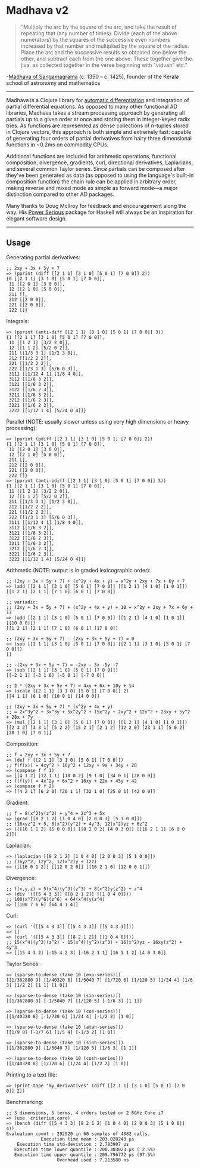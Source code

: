 # Madhava v2

>”Multiply the arc by the square of the arc, and take the result of repeating that (any number of times). Divide (each of the above numerators) by the squares of the successive even numbers increased by that number and multiplied by the square of the radius. Place the arc and the successive results so obtained one below the other, and subtract each from the one above. These together give the jiva, as collected together in the verse beginning with "vidvan" etc."

-[Madhava of Sangamagrama](https://en.wikipedia.org/wiki/Madhava_of_Sangamagrama) (c. 1350 – c. 1425), founder of the Kerala school of astronomy and mathematics

---

Madhava is a Clojure library for [automatic differentiation](https://en.wikipedia.org/wiki/Automatic_differentiation) and integration of partial differential equations. As opposed to many other functional AD libraries, Madhava takes a stream processing approach by generating all partials up to a given order at once and storing them in integer-keyed radix tries. As functions are represented as dense collections of n-tuples stored in Clojure vectors, this approach is both simple and extremely fast: capable of generating four orders of partial derivatives from hairy three dimensional functions in ~0.2ms on commodity CPUs.

Additional functions are included for arithmetic operations, functional composition, divergence, gradients, curl, directional derivatives, Laplacians, and several common Taylor series. Since partials can be composed after they've been generated as data (as opposed to using the language's built-in composition function) the chain rule can be applied in arbitrary order, making reverse and mixed mode as simple as forward mode&mdash;a major distinction compared to other AD packages.

Many thanks to Doug McIlroy for feedback and encouragement along the way. His [Power Serious](http://www.cs.dartmouth.edu/~doug/powser.html) package for Haskell will always be an inspiration for elegant software design.

---

## Usage

Generating partial derivatives:

```
;; 2xy + 3x + 5y + 7
=> (pprint (diff [[2 1 1] [3 1 0] [5 0 1] [7 0 0]] 2))
{0 [[2 1 1] [3 1 0] [5 0 1] [7 0 0]],
 11 [[2 0 1] [3 0 0]],
 12 [[2 1 0] [5 0 0]],
 211 [],
 212 [[2 0 0]],
 221 [[2 0 0]],
 222 []}
```

Integrals:

```
=> (pprint (anti-diff [[2 1 1] [3 1 0] [5 0 1] [7 0 0]] 3))
{1 [[2 1 1] [3 1 0] [5 0 1] [7 0 0]],
 11 [[1 2 1] [3/2 2 0]],
 12 [[1 1 2] [5/2 0 2]],
 211 [[1/3 3 1] [1/2 3 0]],
 212 [[1/2 2 2]],
 221 [[1/2 2 2]],
 222 [[1/3 1 3] [5/6 0 3]],
 3111 [[1/12 4 1] [1/8 4 0]],
 3112 [[1/6 3 2]],
 3121 [[1/6 3 2]],
 3122 [[1/6 2 3]],
 3211 [[1/6 3 2]],
 3212 [[1/6 2 3]],
 3221 [[1/6 2 3]],
 3222 [[1/12 1 4] [5/24 0 4]]}
```

Parallel (NOTE: usually slower unless using very high dimensions or heavy processing):

```
=> (pprint (pdiff [[2 1 1] [3 1 0] [5 0 1] [7 0 0]] 2))
{1 [[2 1 1] [3 1 0] [5 0 1] [7 0 0]],
 11 [[2 0 1] [3 0 0]],
 12 [[2 1 0] [5 0 0]],
 211 [],
 212 [[2 0 0]],
 221 [[2 0 0]],
 222 []}
=> (pprint (anti-pdiff [[2 1 1] [3 1 0] [5 0 1] [7 0 0]] 3))
{1 [[2 1 1] [3 1 0] [5 0 1] [7 0 0]],
 11 [[1 2 1] [3/2 2 0]],
 12 [[1 1 2] [5/2 0 2]],
 211 [[1/3 3 1] [1/2 3 0]],
 212 [[1/2 2 2]],
 221 [[1/2 2 2]],
 222 [[1/3 1 3] [5/6 0 3]],
 3111 [[1/12 4 1] [1/8 4 0]],
 3112 [[1/6 3 2]],
 3121 [[1/6 3 2]],
 3122 [[1/6 2 3]],
 3211 [[1/6 3 2]],
 3212 [[1/6 2 3]],
 3221 [[1/6 2 3]],
 3222 [[1/12 1 4] [5/24 0 4]]}
```

Arithmetic (NOTE: output is in graded lexicographic order):

```
;; (2xy + 3x + 5y + 7) + (x^2y + 4x + y) = x^2y + 2xy + 7x + 6y + 7
=> (add [[2 1 1] [3 1 0] [5 0 1] [7 0 0]] [[1 2 1] [4 1 0] [1 0 1]])
[[1 2 1] [2 1 1] [7 1 0] [6 0 1] [7 0 0]]

;; variadic:
;; (2xy + 3x + 5y + 7) + (x^2y + 4x + y) + 10 = x^2y + 2xy + 7x + 6y + 17
=> (add [[2 1 1] [3 1 0] [5 0 1] [7 0 0]] [[1 2 1] [4 1 0] [1 0 1]] [[10 0 0]])
[[1 2 1] [2 1 1] [7 1 0] [6 0 1] [17 0 0]]

;; (2xy + 3x + 5y + 7) - (2xy + 3x + 5y + 7) = 0
=> (sub [[2 1 1] [3 1 0] [5 0 1] [7 0 0]] [[2 1 1] [3 1 0] [5 0 1] [7 0 0]])
[]

;; -(2xy + 3x + 5y + 7) = -2xy - 3x -5y -7
=> (sub [[2 1 1] [3 1 0] [5 0 1] [7 0 0]])
[[-2 1 1] [-3 1 0] [-5 0 1] [-7 0 0]]

;; 2 * (2xy + 3x + 5y + 7) = 4xy + 6x + 10y + 14
=> (scale [[2 1 1] [3 1 0] [5 0 1] [7 0 0]] 2)
[[4 1 1] [6 1 0] [10 0 1] [14 0 0]]

;; (2xy + 3x + 5y + 7) * (x^2y + 4x + y)
;; = 2x^3y^2 + 3x^3y + 5x^2y^2 + 15x^2y + 2xy^2 + 12x^2 + 23xy + 5y^2 + 28x + 7y
=> (mul [[2 1 1] [3 1 0] [5 0 1] [7 0 0]] [[1 2 1] [4 1 0] [1 0 1]])
[[2 3 2] [3 3 1] [5 2 2] [15 2 1] [2 1 2] [12 2 0] [23 1 1] [5 0 2] [28 1 0] [7 0 1]]
```

Composition:

```
;; f = 2xy + 3x + 5y + 7
=> (def f [[2 1 1] [3 1 0] [5 0 1] [7 0 0]])
;; f(f(x)) = 4xy^2 + 10y^2 + 12xy + 9x + 34y + 28
=> (compose f f 1)
=> [[4 1 2] [12 1 1] [10 0 2] [9 1 0] [34 0 1] [28 0 0]]
;; f(f(y)) = 4x^2y + 6x^2 + 10xy + 22x + 45y + 42
=> (compose f f 2)
=> [[4 2 1] [6 2 0] [20 1 1] [32 1 0] [25 0 1] [42 0 0]]
```

Gradient:

```
;; f = 8(x^2)y(z^2) + y^4 + 2z^3 + 5x
=> (grad [[8 2 1 2] [1 0 4 0] [2 0 0 3] [5 1 0 0]])
;; (16xyz^2 + 5, 8(x^2)(y^2) + 4y^3, 12(x^2)yz + 6z^2
=> ([[16 1 1 2] [5 0 0 0]] [[8 2 0 2] [4 0 3 0]] [[16 2 1 1] [6 0 0 2]])
```

Laplacian:

```
=> (laplacian [[8 2 1 2] [1 0 4 0] [2 0 0 3] [5 1 0 0]])
;; (16yz^2, 12y^2, 12(x^2)y + 12z)
=> ([[16 0 1 2]] [[12 0 2 0]] [[16 2 1 0] [12 0 0 1]])
```

Divergence:

```
;; f(x,y,z) = 5(x^4)(y^3)(z^3) + 8(x^2)y(z^2) + z^4
=> (div '([[5 4 3 3]] [[8 2 1 2]] [[1 0 4 0]]))
;; 100(x^7)(y^6)(z^6) + 64(x^4)y(z^4)
=> [[100 7 6 6] [64 4 1 4]]
```

Curl:

```
=> (curl '([[5 4 3 3]] [[5 4 3 3]] [[5 4 3 3]]))
=> []
=> (curl '([[5 4 3 3]] [[8 2 1 2]] [[1 0 4 0]]))
;; 15(x^4)(y^3)(z^2) - 15(x^4)(y^2)(z^3) + 16(x^2)yz - 16xy(z^2) + 4y^3
=> [[15 4 3 2] [-15 4 2 3] [-16 2 1 1] [16 1 1 2] [4 0 3 0]]
```

Taylor Series:

```
=> (sparse-to-dense (take 10 (exp-series)))
[[1/362880 9] [1/40320 8] [1/5040 7] [1/720 6] [1/120 5] [1/24 4] [1/6 3] [1/2 2] [1 1] [1 0]]

=> (sparse-to-dense (take 10 (sin-series)))
[[1/362880 9] [-1/5040 7] [1/120 5] [-1/6 3] [1 1]]

=> (sparse-to-dense (take 10 (cos-series)))
[[1/40320 8] [-1/720 6] [1/24 4] [-1/2 2] [1 0]]

=> (sparse-to-dense (take 10 (atan-series)))
[[1/9 8] [-1/7 6] [1/5 4] [-1/3 2] [1 0]]

=> (sparse-to-dense (take 10 (sinh-series)))
[[1/362880 9] [1/5040 7] [1/120 5] [1/6 3] [1 1]]

=> (sparse-to-dense (take 10 (cosh-series)))
[[1/40320 8] [1/720 6] [1/24 4] [1/2 2] [1 0]]
```

Printing to a text file:

```
=> (print-tape "my_derivatives" (diff [[2 1 1] [3 1 0] [5 0 1] [7 0 0]] 2))
```

Benchmarking:

```
;; 3 dimensions, 5 terms, 4 orders tested on 2.6GHz Core i7 
=> (use 'criterium.core)
=> (bench (diff [[5 4 3 3] [8 2 1 2] [1 0 4 0] [2 0 0 3] [5 1 0 0]] 4))
Evaluation count : 292920 in 60 samples of 4882 calls.
             Execution time mean : 203.020243 µs
    Execution time std-deviation : 2.783907 µs
   Execution time lower quantile : 200.303023 µs ( 2.5%)
   Execution time upper quantile : 209.796772 µs (97.5%)
                   Overhead used : 7.213580 ns
```